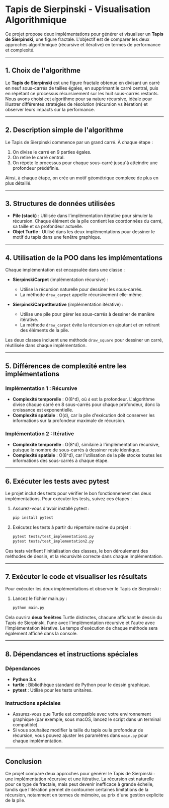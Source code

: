 # Tapis de Sierpinski - Visualisation Algorithmique

Ce projet propose deux implémentations pour générer et visualiser un **Tapis de Sierpinski**, une figure fractale. L'objectif est de comparer les deux approches algorithmique (récursive et itérative) en termes de performance et complexité.

---

## 1. Choix de l'algorithme

Le **Tapis de Sierpinski** est une figure fractale obtenue en divisant un carré en neuf sous-carrés de tailles égales, en supprimant le carré central, puis en répétant ce processus récursivement sur les huit sous-carrés restants. Nous avons choisi cet algorithme pour sa nature récursive, idéale pour illustrer différentes stratégies de résolution (récursion vs itération) et observer leurs impacts sur la performance.

---

## 2. Description simple de l'algorithme

Le Tapis de Sierpinski commence par un grand carré. À chaque étape :
1. On divise le carré en 9 parties égales.
2. On retire le carré central.
3. On répète le processus pour chaque sous-carré jusqu'à atteindre une profondeur prédéfinie.

Ainsi, à chaque étape, on crée un motif géométrique complexe de plus en plus détaillé.

---

## 3. Structures de données utilisées

- **Pile (stack)** : Utilisée dans l'implémentation itérative pour simuler la récursion. Chaque élément de la pile contient les coordonnées du carré, sa taille et sa profondeur actuelle.
- **Objet Turtle** : Utilisé dans les deux implémentations pour dessiner le motif du tapis dans une fenêtre graphique.

---

## 4. Utilisation de la POO dans les implémentations

Chaque implémentation est encapsulée dans une classe :
- **SierpinskiCarpet** (implémentation récursive) : 
  - Utilise la récursion naturelle pour dessiner les sous-carrés.
  - La méthode `draw_carpet` appelle récursivement elle-même.
  
- **SierpinskiCarpetIterative** (implémentation itérative) :
  - Utilise une pile pour gérer les sous-carrés à dessiner de manière itérative.
  - La méthode `draw_carpet` évite la récursion en ajoutant et en retirant des éléments de la pile.

Les deux classes incluent une méthode `draw_square` pour dessiner un carré, réutilisée dans chaque implémentation.

---

## 5. Différences de complexité entre les implémentations

### Implémentation 1 : Récursive
- **Complexité temporelle** : O(8^d), où `d` est la profondeur. L'algorithme divise chaque carré en 8 sous-carrés pour chaque profondeur, donc la croissance est exponentielle.
- **Complexité spatiale** : O(d), car la pile d'exécution doit conserver les informations sur la profondeur maximale de récursion.

### Implémentation 2 : Itérative
- **Complexité temporelle** : O(8^d), similaire à l'implémentation récursive, puisque le nombre de sous-carrés à dessiner reste identique.
- **Complexité spatiale** : O(8^d), car l'utilisation de la pile stocke toutes les informations des sous-carrés à chaque étape.

---

## 6. Exécuter les tests avec pytest

Le projet inclut des tests pour vérifier le bon fonctionnement des deux implémentations. Pour exécuter les tests, suivez ces étapes :

1. Assurez-vous d'avoir installé pytest : 
   ```bash
   pip install pytest
2. Exécutez les tests à partir du répertoire racine du projet :
   ```bash
   pytest tests/test_implementation1.py
   pytest tests/test_implementation2.py

Ces tests vérifient l'initialisation des classes, le bon déroulement des méthodes de dessin, et la récursivité correcte dans chaque implémentation.

---

## 7. Exécuter le code et visualiser les résultats

Pour exécuter les deux implémentations et observer le Tapis de Sierpinski :

1. Lancez le fichier main.py :
   ```bash
   python main.py

Cela ouvrira **deux fenêtres** Turtle distinctes, chacune affichant le dessin du Tapis de Sierpinski, l'une avec l'implémentation récursive et l'autre avec l'implémentation itérative. Le temps d'exécution de chaque méthode sera également affiché dans la console.

---

## 8. Dépendances et instructions spéciales

### Dépendances
- **Python 3.x**
- **turtle** : Bibliothèque standard de Python pour le dessin graphique.
- **pytest** : Utilisé pour les tests unitaires.

### Instructions spéciales
- Assurez-vous que Turtle est compatible avec votre environnement graphique (par exemple, sous macOS, lancez le script dans un terminal compatible).
- Si vous souhaitez modifier la taille du tapis ou la profondeur de récursion, vous pouvez ajuster les paramètres dans `main.py` pour chaque implémentation.

---

## Conclusion

Ce projet compare deux approches pour générer le Tapis de Sierpinski : une implémentation récursive et une itérative. La récursion est naturelle pour ce type de fractale, mais peut devenir inefficace à grande échelle, tandis que l'itération permet de contourner certaines limitations de la récursion, notamment en termes de mémoire, au prix d'une gestion explicite de la pile.
